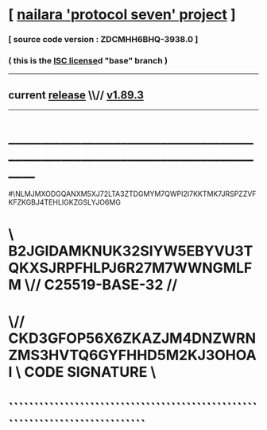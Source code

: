 
# [ [nailara 'protocol seven' project](http://nailara.network/) ]

### [ source code version : ZDCMHH6BHQ-3938.0 ]

### ( this is the [ISC license](license)d "base" branch )
---
## current [release](https://github.com/nailara-technologies/protocol-7/releases) \\\\// [v1.89.3](https://github.com/nailara-technologies/protocol-7/releases/tag/v1.89.3)
---
# ______________________________________________________________________________
#\\NLMJMXODGQANXM5XJ72LTA3ZTDGMYM7QWPI2I7KKTMK7JRSPZZVFKFZKGBJ4TEHLIGKZGSLYJO6MG
# \\ B2JGIDAMKNUK32SIYW5EBYVU3TQKXSJRPFHLPJ6R27M7WWNGMLFM \\// C25519-BASE-32 //
#  \\// CKD3GFOP56X6ZKAZJM4DNZWRNZMS3HVTQ6GYFHHD5M2KJ3OHOAI \\ CODE SIGNATURE \\
#   ````````````````````````````````````````````````````````````````````````````
